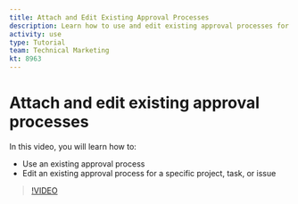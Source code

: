 ```yaml
---
title: Attach and Edit Existing Approval Processes
description: Learn how to use and edit existing approval processes for projects, tasks, or issues in [!DNL Adobe Workfront].
activity: use
type: Tutorial
team: Technical Marketing
kt: 8963
---
```

# Attach and edit existing approval processes

In this video, you will learn how to:

* Use an existing approval process
* Edit an existing approval process for a specific project, task, or issue

>[!VIDEO](https://video.tv.adobe.com/v/335226/?quality=12)

<!---
learn more URLS
--->
